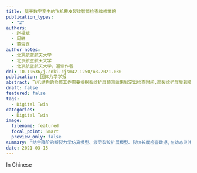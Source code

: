 ```yaml
---
title: 基于数字孪生的飞机蒙皮裂纹智能检查维修策略
publication_types:
  - "2"
authors:
  - 赵福斌
  - 周轩
  - 董雷霆
author_notes:
  - 北京航空航天大学
  - 北京航空航天大学
  - 北京航空航天大学，通讯作者
doi: 10.19636/j.cnki.cjsm42-1250/o3.2021.030
publication: 固体力学学报
abstract: 飞机结构的检修工作需要根据裂纹扩展预测结果制定出检查时间,而裂纹扩展受到多种随机不确定因素的影响.为了综合利用基于物理知识的模型预测结果与基于检查的观测结果、有效地追踪和控制不确定性,论文提出了一种基于数字孪生的飞机蒙皮裂纹智能检查维修策略.该方法以含铆钉孔边裂纹的飞机蒙皮为研究对象,结合降阶的断裂力学仿真模型、疲劳裂纹扩展模型、裂纹长度检查数据,在动态贝叶斯网络框架下综合考虑了裂纹尺寸初始分布、裂纹扩展模型参数、飞行中的压差载荷、测量误差等不确定因素,根据损伤的概率性诊断和预测结果动态调整裂纹的检查时间.仿真结果表明该方法能够有效追踪不确定性的裂纹扩展过程,可以为飞机蒙皮裂纹的智能检查维修提供方法和依据。 
draft: false
featured: false
tags:
  - Digital Twin
categories:
  - Digital Twin
image:
  filename: featured
  focal_point: Smart
  preview_only: false
summary: "结合降阶的断裂力学仿真模型、疲劳裂纹扩展模型、裂纹长度检查数据,在动态贝叶斯网络框架下综合考虑了裂纹尺寸初始分布、裂纹扩展模型参数、飞行中的压差载荷、测量误差等不确定因素,根据损伤的概率性诊断和预测结果动态调整裂纹的检查时间 "
date: 2021-03-15
---
```

In Chinese

